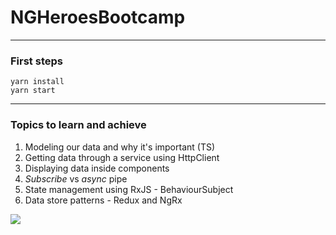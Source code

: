# NGHeroesBootcamp

---

### First steps

```
yarn install
yarn start
```

---

### Topics to learn and achieve

1. Modeling our data and why it's important (TS)
1. Getting data through a service using HttpClient
1. Displaying data inside components
1. _Subscribe_ vs _async_ pipe
1. State management using RxJS - BehaviourSubject
1. Data store patterns - Redux and NgRx

![](https://ngrx.io/generated/images/guide/store/state-management-lifecycle.png)
